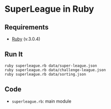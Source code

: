 # SuperLeague in Ruby

## Requirements

- [Ruby](https://www.ruby-lang.org/en/)  (v.3.0.4)

## Run It

    ruby superleague.rb data/super-league.json
    ruby superleague.rb data/challenge-league.json
    ruby superleague.rb data/sorting.json

## Code

- `superleague.rb`: main module

